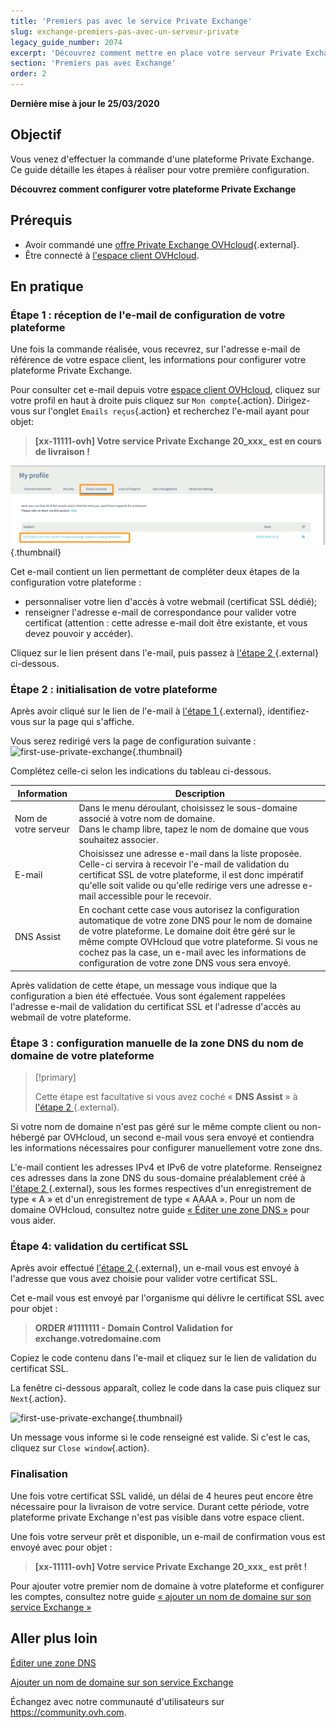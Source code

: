 ```yaml
---
title: 'Premiers pas avec le service Private Exchange'
slug: exchange-premiers-pas-avec-un-serveur-private
legacy_guide_number: 2074
excerpt: 'Découvrez comment mettre en place votre serveur Private Exchange.'
section: 'Premiers pas avec Exchange'
order: 2
---
```


**Dernière mise à jour le 25/03/2020**

## Objectif

Vous venez d'effectuer la commande d'une plateforme Private Exchange. Ce guide détaille les étapes à réaliser pour votre première configuration.

**Découvrez comment configurer votre plateforme Private Exchange**

## Prérequis

- Avoir commandé une [offre Private Exchange OVHcloud](https://www.ovhcloud.com/fr/emails/){.external}.
- Être connecté à [l'espace client OVHcloud](https://www.ovh.com/auth/?action=gotomanager&from=https://www.ovh.com/fr/&ovhSubsidiary=fr).

## En pratique

### Étape 1 : réception de l'e-mail de configuration de votre plateforme

Une fois la commande réalisée, vous recevrez, sur l'adresse e-mail de référence de votre espace client, les informations pour configurer votre plateforme Private Exchange. 

Pour consulter cet e-mail depuis votre [espace client OVHcloud](https://www.ovh.com/auth/?action=gotomanager&from=https://www.ovh.com/fr/&ovhSubsidiary=fr), cliquez sur votre profil en haut à droite puis cliquez sur `Mon compte`{.action}. Dirigez-vous sur l'onglet `Emails reçus`{.action} et recherchez l'e-mail ayant pour objet:

> **[xx-11111-ovh] Votre service Private Exchange 20_xxx_ est en cours de livraison !**

![first-use-private-exchange](images/first-use-private-exchange-01.png){.thumbnail}

Cet e-mail contient un lien permettant de compléter deux étapes de la configuration votre plateforme :

- personnaliser votre lien d'accès à votre webmail (certificat SSL dédié);
- renseigner l'adresse e-mail de correspondance pour valider votre certificat (attention : cette adresse e-mail doit être existante, et vous devez pouvoir y accéder).

Cliquez sur le lien présent dans l'e-mail, puis passez à [l'étape 2 ](./#etape-2-initialisation-de-votre-plateforme){.external} ci-dessous.

### Étape 2 : initialisation de votre plateforme

Après avoir cliqué sur le lien de l'e-mail à [l'étape 1 ](./#etape-1-reception-de-lemail-de-configuration-de-votre-serveur){.external}, identifiez-vous sur la page qui s'affiche.

Vous serez redirigé vers la page de configuration suivante :
![first-use-private-exchange](images/first-use-private-exchange-02.png){.thumbnail}

Complétez celle-ci selon les indications du tableau ci-dessous.

| Information          	| Description                                                                                                                                                                                                                             	|
|----------------------	|-----------------------------------------------------------------------------------------------------------------------------------------------------------------------------------------------------------------------------------------	|
| Nom de votre serveur 	| Dans le menu déroulant, choisissez le sous-domaine associé à votre nom de domaine. <br> Dans le champ libre, tapez le nom de domaine que vous souhaitez associer.                                                                   	|
| E-mail               	| Choisissez une adresse e-mail dans la liste proposée. Celle-ci servira à recevoir l'e-mail de validation du certificat SSL de votre plateforme, il est donc impératif qu'elle soit valide ou qu'elle redirige vers une adresse e-mail accessible pour le recevoir.
| DNS Assist           	| En cochant cette case vous autorisez la configuration automatique de votre zone DNS pour le nom de domaine de votre plateforme. Le domaine doit être géré sur le même compte OVHcloud que votre plateforme. Si vous ne cochez pas la case, un e-mail avec les informations de configuration de votre zone DNS vous sera envoyé. 	|

Après validation de cette étape, un message vous indique que la configuration a bien été effectuée. Vous sont également rappelées l'adresse e-mail de validation du certificat SSL et l'adresse d'accès au webmail de votre plateforme.

### Étape 3 : configuration manuelle de la zone DNS du nom de domaine de votre plateforme

> [!primary]
>
> Cette étape est facultative si vous avez coché « **DNS Assist** » à [l'étape 2 ](./#etape-2-initialisation-de-votre-plateforme){.external}.
> 

Si votre nom de domaine n'est pas géré sur le même compte client ou non-hébergé par OVHcloud, un second e-mail vous sera envoyé et contiendra les informations nécessaires pour configurer manuellement votre zone dns.

L'e-mail contient les adresses IPv4 et IPv6 de votre plateforme. Renseignez ces adresses dans la zone DNS du sous-domaine préalablement créé à [l'étape 2 ](./#etape-2-initialisation-de-votre-plateforme){.external}, sous les formes respectives d'un enregistrement de type « A » et d'un enregistrement de type « AAAA ». Pour un nom de domaine OVHcloud, consultez notre guide [« Éditer une zone DNS »](https://docs.ovh.com/fr/domains/editer-ma-zone-dns/) pour vous aider.



### Étape 4: validation du certificat SSL

Après avoir effectué [l'étape 2 ](./#etape-2-initialisation-de-votre-plateforme){.external}, un e-mail vous est envoyé à l'adresse que vous avez choisie pour valider votre certificat SSL.

Cet e-mail vous est envoyé par l'organisme qui délivre le certificat SSL avec pour objet :

> **ORDER #1111111 - Domain Control Validation for exchange.votredomaine.com**

Copiez le code contenu dans l'e-mail et cliquez sur le lien de validation du certificat SSL.

La fenêtre ci-dessous apparaît, collez le code dans la case puis cliquez sur `Next`{.action}.

![first-use-private-exchange](images/first-use-private-exchange-03.png){.thumbnail}

Un message vous informe si le code renseigné est valide. Si c'est le cas, cliquez sur `Close window`{.action}.

### Finalisation

Une fois votre certificat SSL validé, un délai de 4 heures peut encore être nécessaire pour la livraison de votre service. Durant cette période, votre plateforme private Exchange n'est pas visible dans votre espace client.

Une fois votre serveur prêt et disponible, un e-mail de confirmation vous est envoyé avec pour objet :

> **[xx-11111-ovh] Votre service Private Exchange 20_xxx_ est prêt !**

Pour ajouter votre premier nom de domaine à votre plateforme et configurer les comptes, consultez notre guide [« ajouter un nom de domaine sur son service Exchange »](https://docs.ovh.com/fr/microsoft-collaborative-solutions/ajouter-domaine-exchange/) 

## Aller plus loin

[Éditer une zone DNS](https://docs.ovh.com/fr/domains/editer-ma-zone-dns/)

[Ajouter un nom de domaine sur son service Exchange ](https://docs.ovh.com/fr/microsoft-collaborative-solutions/ajouter-domaine-exchange/) 

Échangez avec notre communauté d'utilisateurs sur <https://community.ovh.com>.
